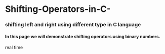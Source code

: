 # Shifting-Operators-in-C-
### shifting left and right using different type in C language

#### In this page we will demonstrate shifting operators using binary numbers.<br />
real time 
